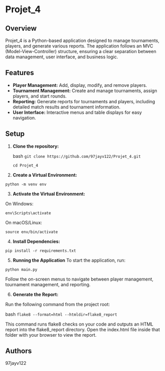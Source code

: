 # Projet_4

## Overview

Projet_4 is a Python-based application designed to manage tournaments, players, and generate various reports.
The application follows an MVC (Model-View-Controller) structure, ensuring a clear separation between data management, user interface, and business logic.

## Features

- **Player Management:** Add, display, modify, and remove players.
- **Tournament Management:** Create and manage tournaments, assign players, and start rounds.
- **Reporting:** Generate reports for tournaments and players, including detailed match results and tournament information.
- **User Interface:** Interactive menus and table displays for easy navigation.


## Setup

1. **Clone the repository:**

   bash
   `git clone https://github.com/97jayv122/Projet_4.git`

   `cd Projet_4`

2. **Create a Virtual Environment:**

`python -m venv env`

3. **Activate the Virtual Environment:**
   
On Windows:
    
`env\Scripts\activate`

On macOS/Linux:

`source env/bin/activate`

4. **Install Dependencies:**

`pip install -r requirements.txt`

5. **Running the Application**
To start the application, run:

`python main.py`

Follow the on-screen menus to navigate between player management, tournament management, and reporting.

6. **Generate the Report:**

Run the following command from the project root:

bash
`flake8 --format=html --htmldir=flake8_report`

This command runs flake8 checks on your code and outputs an HTML report into the flake8_report directory.
Open the index.html file inside that folder with your browser to view the report.

## Authors

97jayv122

